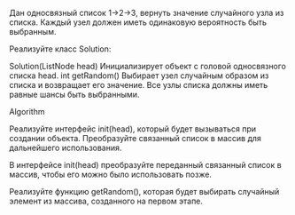 Дан односвязный список 1->2->3, вернуть значение случайного узла из списка. 
Каждый узел должен иметь одинаковую вероятность быть выбранным.

Реализуйте класс Solution:

Solution(ListNode head) Инициализирует объект с головой односвязного списка head.
int getRandom() Выбирает узел случайным образом из списка и возвращает его значение. 
Все узлы списка должны иметь равные шансы быть выбранными.

Algorithm

Реализуйте интерфейс init(head), который будет вызываться при создании объекта. 
Преобразуйте связанный список в массив для дальнейшего использования.

В интерфейсе init(head) преобразуйте переданный связанный список в массив, чтобы его можно было использовать позже.

Реализуйте функцию getRandom(), которая будет выбирать случайный элемент из массива, созданного на первом этапе.